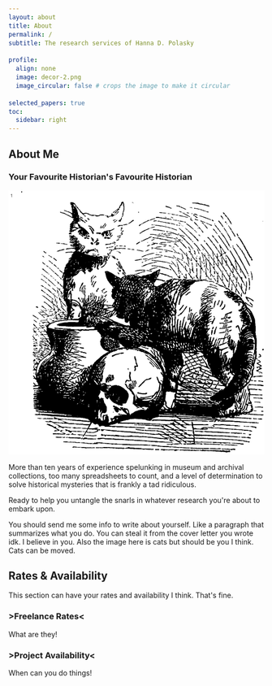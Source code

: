 ```yaml
---
layout: about
title: About
permalink: /
subtitle: The research services of Hanna D. Polasky

profile:
  align: none
  image: decor-2.png
  image_circular: false # crops the image to make it circular

selected_papers: true
toc:
  sidebar: right
---
```


## About Me

### Your Favourite Historian's Favourite Historian

![Cats!](/assets/img/cats.png)

More than ten years of experience spelunking in museum and archival collections, too many spreadsheets to count, and a level of determination to solve historical mysteries that is frankly a tad ridiculous.

Ready to help you untangle the snarls in whatever research you're about to embark upon.

You should send me some info to write about yourself. Like a paragraph that summarizes what you do. You can steal it from the cover letter you wrote idk. I believe in you. Also the image here is cats but should be you I think. Cats can be moved.

## Rates & Availability

This section can have your rates and availability I think. That's fine.

<div class="two-col row flex justify-content-around">
<div class="row-cols-1 text-center">
<h3>>Freelance Rates<</h3>
<p>

What are they! 

</p>
</div>
<div class="row-cols-1 text-center">
<h3>>Project Availability<</h3>
<p>

When can you do things!

</p>
</div>
</div>

